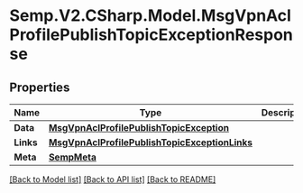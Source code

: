 # Semp.V2.CSharp.Model.MsgVpnAclProfilePublishTopicExceptionResponse
## Properties

Name | Type | Description | Notes
------------ | ------------- | ------------- | -------------
**Data** | [**MsgVpnAclProfilePublishTopicException**](MsgVpnAclProfilePublishTopicException.md) |  | [optional] 
**Links** | [**MsgVpnAclProfilePublishTopicExceptionLinks**](MsgVpnAclProfilePublishTopicExceptionLinks.md) |  | [optional] 
**Meta** | [**SempMeta**](SempMeta.md) |  | 

[[Back to Model list]](../README.md#documentation-for-models) [[Back to API list]](../README.md#documentation-for-api-endpoints) [[Back to README]](../README.md)

